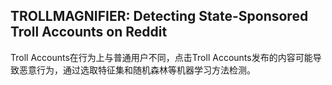 ## TROLLMAGNIFIER: Detecting State-Sponsored Troll Accounts on Reddit
Troll Accounts在行为上与普通用户不同，点击Troll Accounts发布的内容可能导致恶意行为，通过选取特征集和随机森林等机器学习方法检测。
